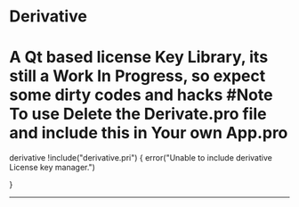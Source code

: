 # Derivative
A Qt based license Key Library, its still a Work In Progress,
so expect some dirty codes and hacks
#Note
To use Delete the Derivate.pro file and include this in Your own App.pro
====

derivative
!include("derivative.pri") {
    error("Unable to include derivative License key manager.")

  }
********************************************************************************
